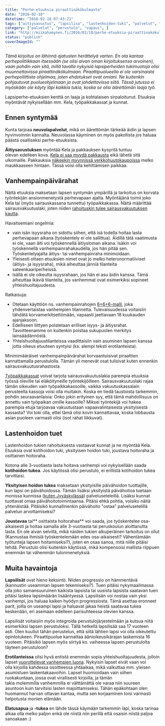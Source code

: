 ```yaml
---
title: "Perhe-etuuksia piraattinäkökulmasta"
date: "2016-02-18"
datetime: "2016-02-18 07:43:21"
tags: ["aitiysavustus", "lapsilisa", "lastenhoidon-tuki", "palvelut", "perhe", "perustulo", "perustulo-2", "sosiaaliturva", "vanhemmuus", "vanhempainraha", "vapaus", ]
category: ["palvelut", "perustulo", "vapaus", ]
link: "http://miikahamynen.fi/2016/02/18/perhe-etuuksia-piraattinakokulmasta/"
status: "publish"
coverImageId: ""
---
```


_Tämä kirjoitus on lähinnä ajatusten herättelyä varten. En ota kantaa perhepolitiikkaan itsessään (se olisi aivan oman kirjoituksensa arvoinen), vaan pohdin vain sitä, millä tavalla nykyisiä lapsiperheiden tukimuotoja olisi muunnettavissa piraattinäkökulmaan. Piraattipuolueella ei ole varsinaista perhepoliittista ohjelmaa, joten ehdotukset ovat omiani. Ne kuitenkin pohjautuvat puolueohjelmaan ja ovat johdettavissa siitä. Tässä jutussa ei myöskään ole käyty läpi kaikkia tukia, koska se olisi äärettömän laaja työ._

Lapsiperhe-etuuksien kenttä on laaja ja kohtalaisen sirpaloitunut. Etuuksia myöntävät nykyisellään mm. Kela, työpaikkakassat ja kunnat.

## Ennen syntymää

Kunta tarjoaa **neuvolapalvelut**, mikä on äärettömän tärkeää äidin ja lapsen hyvinvoinnin kannalta. Neuvolassa käyminen on myös pakollista jos haluaa päästä osalliseksi perhe-etuuksista.

**Äitiysavustuksen** myöntää Kela ja pakkauksen kysyntä tuntuu olevan edelleen kova. [Kela ei saa myydä pakkausta](http://www.kela.fi/-/kelan-aitiyspakkaus-herattaa-kansainvalista-kiinnostusta) eikä lähetä sitä ulkomaille. Pakkauksia [näkeekin myynnissä verkkohuutokaupoissa](http://www.huuto.net/hakutulos/words/äitiyspakkaus/classification/new/sort/highprice) melko maukkaaseen hintaan. Tässä voisi olla kehittämisen paikkaa.

## Vanhempainpäivärahat

Näitä etuuksia maksetaan lapsen syntymän ympärillä ja tarkoitus on korvata työntekijän ansionmenetystä perhevapaan ajalta. Myöntäjänä toimii joko Kela tai (myös sairauskassana tunnettu) työpaikkakassa. Näitä määrittää sairausvakuutuslaki, joten niiden [rahoituskin tulee sairausvakuutuksen kautta](http://www.kela.fi/rahoitus).

Havaitsemiani ongelmia:

- vain isän isyysraha on sidottu siihen, että isä todella hoitaa lasta perhevapaan aikana (työskentely ei ole sallittua). Äidillä tätä vaatimusta ei ole, vaan äiti voi työskennellä äitiysloman aikana. Isäkin voi työskennellä vanhempainrahakaudella, jos hän pitää sen. Työskentelyajalta äitiys- tai vanhempainraha minimoidaan.
- Yleisesti ottaen etuuksien nimet ovat jo melko heteronormatiiviset (äitiys- ja isyysraha), mikä aiheuttaa jänniä tilanteita sateenkaariperheissä.
- Isällä ei ole oikeutta isyysrahaan, jos hän ei asu äidin kanssa. Tämä aiheuttaa ikäviä tilanteita, jos vanhemmat ovat esimerkiksi sopineet yhteishuoltajuudesta.

Ratkaisuja:

- Otetaan käyttöön ns. vanhempainrahojen [6+6+6-malli](http://www.julkari.fi/handle/10024/79834), joka yhdenvertaistaa vanhempien tilannetta. Tulevaisuudessa voitaisiin tähdätä korvamerkitsettömään, vapaasti jaettavaan 18 kuukauden ajanjaksoon.
- Edelliseen liittyen poistetaan erilliset isyys- ja äitiysrahat. Tavoitteenamme on kuitenkin poistaa sukupuolen merkitys lainsäädännöstä.
- Yhteishuoltajuustilanteissa vaadittaisiin vain asuminen lapsen kanssa jotta oikeus etuuteen syntyisi (ks. alempi teksti erotilanteista).

Minimimääräiset vanhempainpäivärahat korvaantuisivat piraattien kannattamalla perustulolla. Tämän yli menevät osat tulisivat kuten ennenkin sairausvakuutusrahastosta.

[Työpaikkakassat](http://www.kela.fi/tyopaikkakassat) voivat tarjota sairausvakuutuslakia parempia etuuksia työssä oleville tai eläköityneille työntekijöilleen. Sairausvakuutuslaki rajaa tämän oikeuden vain työpaikkakassoille, vaikka vakuutuskassalain perusteella kassoja voisi olla muitakin. Koska en tiedä taustoista tarkemmin, pohdin seuraavanlaisia: Onko jokin erityinen syy, että tämä mahdollisuus on annettu vain työpaikan omille kassoille? Miksei työntekijä voi hakea parempia etuja tarjoavaa vakuutustaan vapaavalintaisesta yksityisestä kassasta? Voi toki olla, ettei tämä olisi kovin kannattavaa, koska lobbausta asian puoleen varmasti olisi (isot rahat liikkuvat).

## Lastenhoidon tuet

Lastenhoidon tukien rahoituksesta vastaavat kunnat ja ne myöntää Kela. Etuuksia ovat kotihoidon tuki, yksityisen hoidon tuki, joustava hoitoraha ja osittainen hoitoraha.

Kotona alle 3-vuotiasta lasta hoitava vanhempi voi nykyisellään saada **kotihoidon tukea**. Jos käytössä olisi perustulo, ei erillistä kotihoidon tukea tarvittaisi.

**Yksityisen hoidon tukea** maksetaan yksityisille päivähoidon tuottajille, kun lapsi on päivähoidossa. Tämän lisäksi yksityistä päivähoitoa tuetaan monissa kunnissa ([kuten Jyväskylässä](http://jkl.fi/paivahoito/yksityiset/palveluseteli)) palveluseteleillä. Lisäksi kunnat tuottavat omaa päivähoitotoimintaansa. Pitäisi ehkä pohtia, voisiko näitä yhtenäistää. Pitäisikö kunnallinenkin päivähoito "ostaa" palvelusetelillä palvelun arvottamiseksi?

**Joustavaa** tai** osittaista hoitorahaa** voi saada, jos työskentelee osa-aikaisesti ja hoitaa samalla alle 3-vuotiasta tai peruskoulun aloittanutta lasta. En ole aivan selvillä, mikä näiden tukien alkuperäinen tarkoitus on ollut (Kannustaa ihmisiä työskentelemään edes osa-aikaisesti? Vähentämään työtunteja lapsen hoitamiseksi?), joten en osaa sanoa, mitä niille pitäisi tehdä. Perustulo olisi kuitenkin käytössä, mikä kompensoisi mallista riippuen enemmän tai vähemmän tulonmenetyksiä.

## Muita havaintoja

**Lapsilisät** ovat hieno keksintö. Niiden progressio on hämmentävä (kannustin useamman lapsen tekemiseksi?). Tuen pitäisi nykymaailmassa olla joko samansuuruinen kaikista lapsista tai uusista lapsista saatavan tuen pitäisi laskea lapsimäärän lisääntyessä. Lapsilisän voi nostaa vain yksi vanhempi, jos haluaa kaiken hyödyn progressiosta. Tämä asettaa eronneet parit, joilla on useampi lapsi ja haluavat jakaa heistä saatavaa tukea keskenään, eri asemaan edelleen parisuhteessa olevien kanssa.

Lapsilisät voitaisiin myös integroida perustulojärjestelmään ja kutsua niitä esimerkiksi lapsen perustuloksi. Tällä hetkellä lapsilisää saa 17 vuoteen asti. Olen kuullut tähän perustelun, että siitä lähtien lapsi voi olla oikeutettu opintotukeen. Piraattipuolue kannattaa äänioikeusikärajan laskemista 16 vuoteen. Pitäisikö lapsen myös siirtyä ko. vaiheessa lapsen perustulolta täyteen perustuloon?

**Erotilanteissa** olisi hyvä entistä enemmän sopia yhteishuoltajuudesta, jolloin lapset [vuorottelevat vanhempien luona](http://yle.fi/aihe/artikkeli/2015/10/23/kaksi-kotia-yksi-elama-10-kysymysta-lapsen-vuoroasumisesta). Nykyisin lapset eivät vaan voi olla kirjoilla kahdessa osoitteessa yhtäaikaa, mikä vaikuttaa mm. yleisen asumistuen laskentakaavoihin. Lapset huomioidaan vain siihen ruokakuntaan, jossa ovat virallisesti kirjoilla, ja tämän takia molemmilla vanhemmilla ei välttämättä ole varaa niin suureen asuntoon kuin tarvitsisi lasten majoittamiseksi. Tähän epäkohtaan olen huomannut harvan ottavan kantaa, mutta sen korjaaminen toisi varmasti helpotusta monien elämään.

**Elatusapua** ja **-tukea** en lähde tässä käymään tarkemmin läpi, koska tarinaa alkaa olla melko paljon enkä ole niistä niin perillä että osaisin niistä paljoa sanoakaan :)

